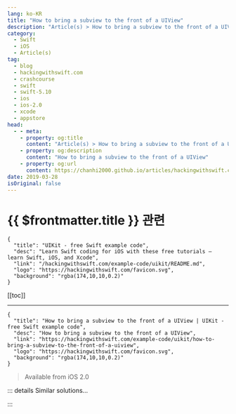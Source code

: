 ```yaml
---
lang: ko-KR
title: "How to bring a subview to the front of a UIView"
description: "Article(s) > How to bring a subview to the front of a UIView"
category:
  - Swift
  - iOS
  - Article(s)
tag: 
  - blog
  - hackingwithswift.com
  - crashcourse
  - swift
  - swift-5.10
  - ios
  - ios-2.0
  - xcode
  - appstore
head:
  - - meta:
    - property: og:title
      content: "Article(s) > How to bring a subview to the front of a UIView"
    - property: og:description
      content: "How to bring a subview to the front of a UIView"
    - property: og:url
      content: https://chanhi2000.github.io/articles/hackingwithswift.com/example-code/uikit/how-to-bring-a-subview-to-the-front-of-a-uiview.html
date: 2019-03-28
isOriginal: false
---
```


# {{ $frontmatter.title }} 관련

```component VPCard
{
  "title": "UIKit - free Swift example code",
  "desc": "Learn Swift coding for iOS with these free tutorials – learn Swift, iOS, and Xcode",
  "link": "/hackingwithswift.com/example-code/uikit/README.md",
  "logo": "https://hackingwithswift.com/favicon.svg",
  "background": "rgba(174,10,10,0.2)"
}
```

[[toc]]

---

```component VPCard
{
  "title": "How to bring a subview to the front of a UIView | UIKit - free Swift example code",
  "desc": "How to bring a subview to the front of a UIView",
  "link": "https://hackingwithswift.com/example-code/uikit/how-to-bring-a-subview-to-the-front-of-a-uiview",
  "logo": "https://hackingwithswift.com/favicon.svg",
  "background": "rgba(174,10,10,0.2)"
}
```

> Available from iOS 2.0

<!-- TODO: 작성 -->

<!--
UIKit draws views back to front, which means that views higher up the stack are drawn on top of those lower down. If you want to bring a subview to the front, there's a method just for you: `bringSubviewToFront()`. Here's an example:

```swift
parentView.bringSubviewToFront(childView)
```

This method can also be used to bring any subview to the front, even if you're not sure where it is:

```swift
childView.superview?.bringSubviewToFront(childView)
```

-->

::: details Similar solutions…

<!--
/example-code/uikit/how-to-find-a-uiview-subview-using-viewwithtag">How to find a UIView subview using viewWithTag() 
/example-code/games/how-to-make-one-sprite-draw-in-front-of-another-using-zposition">How to make one sprite draw in front of another using zPosition 
/example-code/uikit/how-to-mask-one-uiview-using-another-uiview">How to mask one UIView using another UIView 
/example-code/uikit/how-to-flip-a-uiview-with-a-3d-effect-transitionwith">How to flip a UIView with a 3D effect: transition(with:) 
/quick-start/swiftui/how-to-wrap-a-custom-uiview-for-swiftui">How to wrap a custom UIView for SwiftUI</a>
-->

:::

